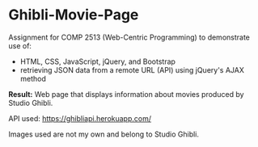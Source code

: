 # Ghibli-Movie-Page

Assignment for COMP 2513 (Web-Centric Programming) to demonstrate use of:
  - HTML, CSS, JavaScript, jQuery, and Bootstrap
  - retrieving JSON data from a remote URL (API) using jQuery's AJAX method

**Result:** Web page that displays information about movies produced by Studio Ghibli.

API used: https://ghibliapi.herokuapp.com/

Images used are not my own and belong to Studio Ghibli.
